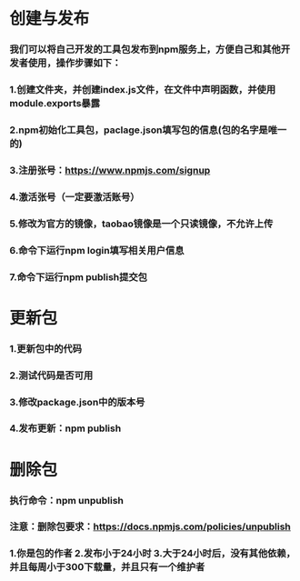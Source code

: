 # 创建与发布
### 我们可以将自己开发的工具包发布到npm服务上，方便自己和其他开发者使用，操作步骤如下：
### 1.创建文件夹，并创建index.js文件，在文件中声明函数，并使用module.exports暴露
### 2.npm初始化工具包，paclage.json填写包的信息(包的名字是唯一的)
### 3.注册张号：https://www.npmjs.com/signup
### 4.激活张号（一定要激活账号）
### 5.修改为官方的镜像，taobao镜像是一个只读镜像，不允许上传
### 6.命令下运行npm login填写相关用户信息
### 7.命令下运行npm publish提交包

# 更新包
### 1.更新包中的代码
### 2.测试代码是否可用
### 3.修改package.json中的版本号
### 4.发布更新：npm publish

# 删除包
### 执行命令：npm unpublish
### 注意：删除包要求：https://docs.npmjs.com/policies/unpublish
### 1.你是包的作者 2.发布小于24小时 3.大于24小时后，没有其他依赖，并且每周小于300下载量，并且只有一个维护者